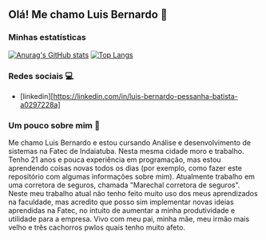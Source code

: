 ## Olá! Me chamo Luis Bernardo 👋

### Minhas estatísticas

[![Anurag's GitHub stats](https://github-readme-stats.vercel.app/api?username=lbpb293)](https://github.com/anuraghazra/github-readme-stats)
[![Top Langs](https://github-readme-stats.vercel.app/api/top-langs/?username=lbpb293)](https://github.com/anuraghazra/github-readme-stats)

### Redes sociais 💻

- [linkedin][https://linkedin.com/in/luis-bernardo-pessanha-batista-a0297228a]

### Um pouco sobre mim 👨

Me chamo Luis Bernardo e estou cursando Análise e desenvolvimento de sistemas na Fatec de Indaiatuba. Nesta mesma cidade moro e trabalho. Tenho 21 anos e pouca experiência em programação, mas estou aprendendo coisas novas todos os dias (por exemplo, como fazer este repositório com algumas informações sobre mim). Atualmente trabalho em uma corretora de seguros, chamada "Marechal corretora de seguros". Neste meu trabalho atual não tenho feito muito uso dos meus aprendizados na faculdade, mas acredito que posso sim implementar novas ideias aprendidas na Fatec, no intuito de aumentar a minha produtividade e utilidade para a empresa. Vivo com meu pai, minha mãe, meu irmão mais velho e três cachorros pwlos quais tenho muito afeto.
